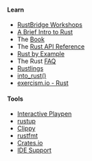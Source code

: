 #### Learn

- [RustBridge Workshops](https://community.rs/rustbridge/)
- [A Brief Intro to Rust](https://rustbridge.github.io/a-very-brief-intro-to-rust/intro.html#1)
- The [Book](https://doc.rust-lang.org/book/)
- The [Rust API Reference](https://doc.rust-lang.org/std/)
- [Rust by Example](https://rustbyexample.com/)
- The Rust [FAQ](https://www.rust-lang.org/en-US/faq.html)
- [Rustlings](https://github.com/carols10cents/rustlings)
- [into_rust()](http://intorust.com/)
- [exercism.io - Rust](http://exercism.io/languages/rust/about)

#### Tools

- [Interactive Playpen](https://play.rust-lang.org/)
- [rustup](https://www.rustup.rs/)
- [Clippy](https://github.com/manishearth/rust-clippy)
- [rustfmt](https://github.com/rust-lang-nursery/rustfmt)
- [Crates.io](https://crates.io/)
- [IDE Support](https://areweideyet.com/)
